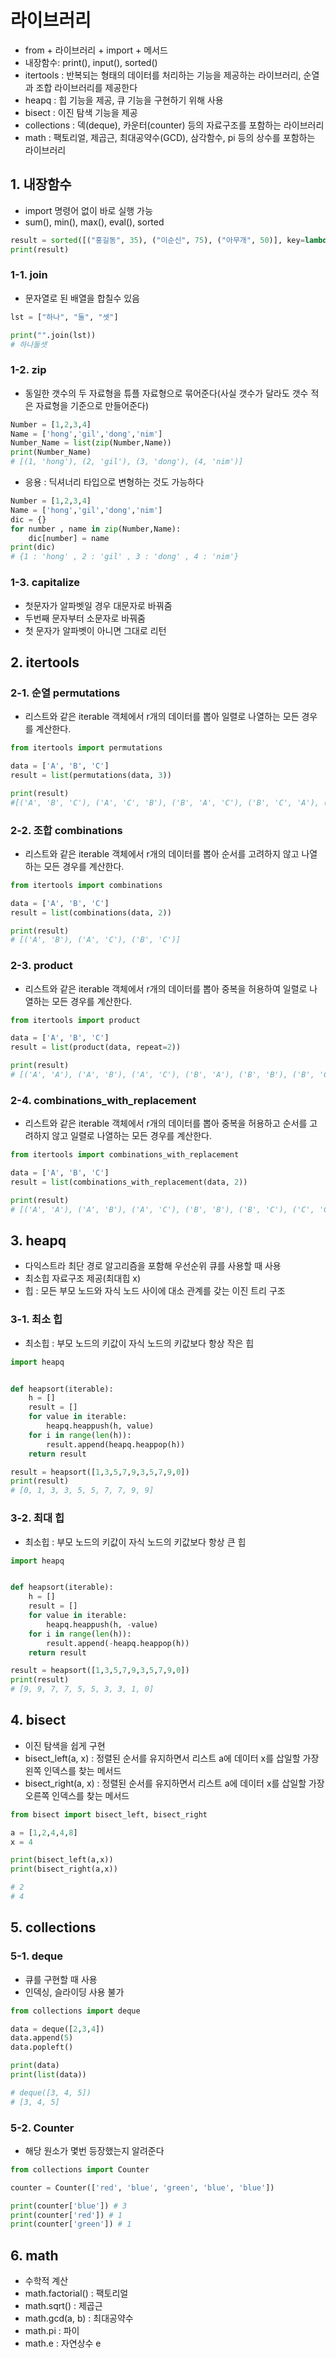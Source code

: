# 라이브러리  
- from + 라이브러리 + import + 메서드
- 내장함수: print(), input(), sorted()  
- itertools : 반복되는 형태의 데이터를 처리하는 기능을 제공하는 라이브러리, 순열과 조합 라이브러리를 제공한다  
- heapq : 힙 기능을 제공, 큐 기능을 구현하기 위해 사용  
- bisect : 이진 탐색 기능을 제공  
- collections : 덱(deque), 카운터(counter) 등의 자료구조를 포함하는 라이브러리  
- math : 팩토리얼, 제곱근, 최대공약수(GCD), 삼각함수, pi 등의 상수를 포함하는 라이브러리  

## 1. 내장함수  
- import 명령어 없이 바로 실행 가능  
- sum(), min(), max(), eval(), sorted  
```python
result = sorted([("홍길동", 35), ("이순신", 75), ("아무개", 50)], key=lambda x: x[1])
print(result)
```

### 1-1. join  
- 문자열로 된 배열을 합칠수 있음  
```python
lst = ["하나", "둘", "셋"]

print("".join(lst))
# 하나둘셋
```

### 1-2. zip  
- 동일한 갯수의 두 자료형을 튜플 자료형으로 묶어준다(사실 갯수가 달라도 갯수 적은 자료형을 기준으로 만들어준다)  

```python
Number = [1,2,3,4]
Name = ['hong','gil','dong','nim']
Number_Name = list(zip(Number,Name))
print(Number_Name)
# [(1, 'hong'), (2, 'gil'), (3, 'dong'), (4, 'nim')]
```

- 응용 : 딕셔너리 타입으로 변형하는 것도 가능하다  
```python
Number = [1,2,3,4]
Name = ['hong','gil','dong','nim']
dic = {}
for number , name in zip(Number,Name): 
    dic[number] = name
print(dic)
# {1 : 'hong' , 2 : 'gil' , 3 : 'dong' , 4 : 'nim'}
```

### 1-3. capitalize  
- 첫문자가 알파벳일 경우 대문자로 바꿔줌  
- 두번째 문자부터 소문자로 바꿔줌  
- 첫 문자가 알파벳이 아니면 그대로 리턴  

## 2. itertools  

### 2-1. 순열 permutations  
- 리스트와 같은 iterable 객체에서 r개의 데이터를 뽑아 일렬로 나열하는 모든 경우를 계산한다.  
```python
from itertools import permutations

data = ['A', 'B', 'C']
result = list(permutations(data, 3))

print(result)
#[('A', 'B', 'C'), ('A', 'C', 'B'), ('B', 'A', 'C'), ('B', 'C', 'A'), ('C', 'A', 'B'), ('C', 'B', 'A')]
```

### 2-2. 조합 combinations  
- 리스트와 같은 iterable 객체에서 r개의 데이터를 뽑아 순서를 고려하지 않고 나열하는 모든 경우를 계산한다.  
```python
from itertools import combinations

data = ['A', 'B', 'C']
result = list(combinations(data, 2))

print(result)
# [('A', 'B'), ('A', 'C'), ('B', 'C')]
```

### 2-3. product  
- 리스트와 같은 iterable 객체에서 r개의 데이터를 뽑아 중복을 허용하여 일렬로 나열하는 모든 경우를 계산한다.  
```python
from itertools import product

data = ['A', 'B', 'C']
result = list(product(data, repeat=2))

print(result)
# [('A', 'A'), ('A', 'B'), ('A', 'C'), ('B', 'A'), ('B', 'B'), ('B', 'C'), ('C', 'A'), ('C', 'B'), ('C', 'C')]
```

### 2-4. combinations_with_replacement  
- 리스트와 같은 iterable 객체에서 r개의 데이터를 뽑아 중복을 허용하고 순서를 고려하지 않고 일렬로 나열하는 모든 경우를 계산한다.  
```python
from itertools import combinations_with_replacement

data = ['A', 'B', 'C']
result = list(combinations_with_replacement(data, 2))

print(result)
# [('A', 'A'), ('A', 'B'), ('A', 'C'), ('B', 'B'), ('B', 'C'), ('C', 'C')]
```

## 3. heapq  
- 다익스트라 최단 경로 알고리즘을 포함해 우선순위 큐를 사용할 때 사용  
- 최소힙 자료구조 제공(최대힙 x)  
- 힙 : 모든 부모 노드와 자식 노드 사이에 대소 관계를 갖는 이진 트리 구조  

### 3-1. 최소 힙  
- 최소힙 : 부모 노드의 키값이 자식 노드의 키값보다 항상 작은 힙
```python
import heapq


def heapsort(iterable):
    h = []
    result = []
    for value in iterable:
        heapq.heappush(h, value)
    for i in range(len(h)):
        result.append(heapq.heappop(h))
    return result

result = heapsort([1,3,5,7,9,3,5,7,9,0])
print(result)
# [0, 1, 3, 3, 5, 5, 7, 7, 9, 9]
```

### 3-2. 최대 힙  
- 최소힙 : 부모 노드의 키값이 자식 노드의 키값보다 항상 큰 힙
```python
import heapq


def heapsort(iterable):
    h = []
    result = []
    for value in iterable:
        heapq.heappush(h, -value)
    for i in range(len(h)):
        result.append(-heapq.heappop(h))
    return result

result = heapsort([1,3,5,7,9,3,5,7,9,0])
print(result)
# [9, 9, 7, 7, 5, 5, 3, 3, 1, 0]
```

## 4. bisect  
- 이진 탐색을 쉽게 구현  
- bisect_left(a, x) : 정렬된 순서를 유지하면서 리스트 a에 데이터 x를 삽일할 가장 왼쪽 인덱스를 찾는 메서드  
- bisect_right(a, x) : 정렬된 순서를 유지하면서 리스트 a에 데이터 x를 삽일할 가장 오른쪽 인덱스를 찾는 메서드  
```python
from bisect import bisect_left, bisect_right

a = [1,2,4,4,8]
x = 4

print(bisect_left(a,x))
print(bisect_right(a,x))

# 2
# 4
```

## 5. collections  

### 5-1. deque  
- 큐를 구현할 때 사용  
- 인덱싱, 슬라이딩 사용 불가  
```python
from collections import deque

data = deque([2,3,4])
data.append(5)
data.popleft()

print(data)
print(list(data))

# deque([3, 4, 5])
# [3, 4, 5]
```

### 5-2. Counter  
- 해당 원소가 몇번 등장했는지 알려준다  
```python
from collections import Counter

counter = Counter(['red', 'blue', 'green', 'blue', 'blue'])

print(counter['blue']) # 3
print(counter['red']) # 1
print(counter['green']) # 1
```

## 6. math  
- 수학적 계산  
- math.factorial() : 팩토리얼
- math.sqrt() : 제곱근 
- math.gcd(a, b) : 최대공약수
- math.pi : 파이
- math.e : 자연상수 e

